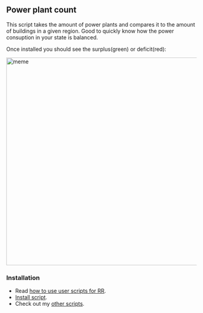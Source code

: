 ## Power plant count

This script takes the amount of power plants and compares it to the amount of buildings in a given region. Good to quickly know how the power consuption in your state is balanced.

Once installed you should see the surplus(green) or deficit(red):

<img src="assets/rr-scripts/scripts/power-plant/drake-powerplant.png" alt="meme" width="550"/>

### Installation

- Read [how to use user scripts for RR][guide].
- [Install script][raw].
- Check out my [other scripts][scripts].

[guide]: https://rr-tools.eu/guide
[scripts]: https://rr-tools.eu/mods
[raw]: https://github.com/pbl0/rr-scripts/raw/main/scripts/power-plant/power-plant.user.js
